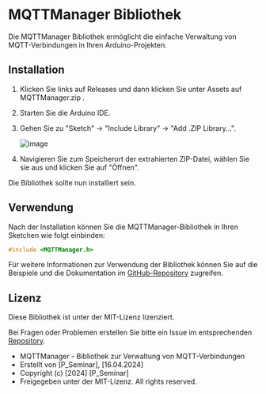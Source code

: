 # MQTTManager Bibliothek

Die MQTTManager Bibliothek ermöglicht die einfache Verwaltung von MQTT-Verbindungen in Ihren Arduino-Projekten.

## Installation

1. Klicken Sie links auf Releases und dann klicken Sie unter Assets auf MQTTManager.zip .

2. Starten Sie die Arduino IDE.

3. Gehen Sie zu "Sketch" -> "Include Library" -> "Add .ZIP Library...".

   ![image](https://techatronic.com/wp-content/uploads/2021/06/Library_Process_1.png)

4. Navigieren Sie zum Speicherort der extrahierten ZIP-Datei, wählen Sie sie aus und klicken Sie auf "Öffnen".

Die Bibliothek sollte nun installiert sein.

## Verwendung

Nach der Installation können Sie die MQTTManager-Bibliothek in Ihren Sketchen wie folgt einbinden:

```cpp
#include <MQTTManager.h>
```

Für weitere Informationen zur Verwendung der Bibliothek können Sie auf die Beispiele und die Dokumentation im [GitHub-Repository](https://github.com/ShadowRock345/ExampleSketches) zugreifen.


## Lizenz

Diese Bibliothek ist unter der MIT-Lizenz lizenziert. 

Bei Fragen oder Problemen erstellen Sie bitte ein Issue im entsprechenden [Repository](https://github.com/ShadowRock345/MQTTManager).


 * MQTTManager - Bibliothek zur Verwaltung von MQTT-Verbindungen
 * Erstellt von [P_Seminar], [16.04.2024]
 * Copyright (c) [2024] [P_Seminar]
 * Freigegeben unter der MIT-Lizenz. All rights reserved.

